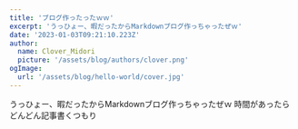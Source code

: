 ```yaml
---
title: 'ブログ作ったったｗｗ'
excerpt: 'うっひょー、暇だったからMarkdownブログ作っちゃったぜｗ'
date: '2023-01-03T09:21:10.223Z'
author:
  name: Clover_Midori
  picture: '/assets/blog/authors/clover.png'
ogImage:
  url: '/assets/blog/hello-world/cover.jpg'
---
```


うっひょー、暇だったからMarkdownブログ作っちゃったぜｗ
時間があったらどんどん記事書くつもり